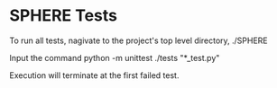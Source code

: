 # SPHERE Tests

To run all tests, nagivate to the project's top level directory, ./SPHERE

Input the command python -m unittest ./tests "*_test.py"

Execution will terminate at the first failed test. 